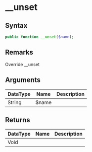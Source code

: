 # __unset
## Syntax

```php
public function __unset($name);
```

## Remarks

Override __unset

## Arguments

| DataType | Name | Description |
| --- | --- | --- |
| String | $name| |

## Returns

| DataType | Name | Description |
| --- | --- | --- |
| Void | | |